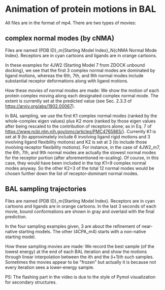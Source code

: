 # Animation of protein motions in BAL

All files are in the format of mp4.  There are two types of movies: 

## complex normal modes (by cNMA) 

Files are named {PDB ID}_m{Starting Model Index}_N{cNMA Normal Mode Index}. Receptors are in cyan cartoons and ligands are in orange cartoons. 

In these examples for 4JW2 (Starting Model 7 from ZDOCK unbound docking), we see that the first 3 complex normal modes are dominated by ligand motions, whereas the 6th, 7th, and 9th normal modes include substantial receptor deformations along with ligand motions.  

How these movies of normal modes are made: We show the motion of each protein complex moving along each designated complex normal mode.  The extent is currently set at the predicted value (see Sec. 2.3.3 of https://arxiv.org/abs/1902.00067).   

In BAL sampling, we use the first K1 complex normal modes (ranked by the whole-complex eigen values) plus K2 more (ranked by those eigen values after being rescaled to the contribution of receptors alone; as in Eq. 7 of https://www.ncbi.nlm.nih.gov/pmc/articles/PMC4765865/).  Currently K1 is set at 9 (to approximately include 6 involving ligand rigid motions and 3 involving ligand flexibility motions) and K2 is set at 3 (to include those involving receptor flexibility motions).  For instance, in the case of 4JW2_m7, the 6th, 7th, and 9th normal modes are actually the slowest normal modes for the receptor portion (after aforementioned re-scaling).  Of course, in this case, they would have been included in the top K1=9 complex normal modes anyway.  So the other K2=3 of the total 12 normal modes would be chosen further down the list of receptor-dominant normal modes.   


## BAL sampling trajectories 

Files are named {PDB ID}_m{Starting Model Index}. Receptors are in cyan cartoons and ligands are in orange cartoons. In the last 3 seconds of each movie, bound conformations are shown in gray and overlaid with the final prediction.  

In the four sampling examples given, 3 are about the refinement of near-native starting models.  The other (4CPA_m4) starts with a non-native starting model.   

How these sampling movies are made: We record the best sample (of the lowest energy) at the end of each BAL iteration and show the motions through linear interpolation between the ith and the (i+1)th such samples.  Sometimes the movies appear to be "frozen" but actually it is because not every iteration sees a lower-energy sample.  

PS:  The flashing part in the video is due to the style of Pymol visualization for secondary structures. 


